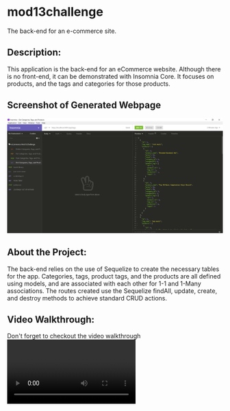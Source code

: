 # mod13challenge
The back-end for an e-commerce site.

## Description: 
This application is the back-end for an eCommerce website. Although there is no front-end, it can be demonstrated with Insomnia Core. It focuses on products, and the tags and categories for those products.

## Screenshot of Generated Webpage
![Sreenshot of Webpage](./assets/scrrenshot_of_app.png)

## About the Project:
The back-end relies on the use of Sequelize to create the necessary tables for the app. Categories, tags, product tags, and the products are all defined using models, and are associated with each other for 1-1 and 1-Many associations. The routes created use the Sequelize findAll, update, create, and destroy methods to achieve standard CRUD actions.

## Video Walkthrough:
Don't forget to checkout the video walkthrough ![HERE!](https://github.com/adamkeyser45/mod13challenge/blob/master/assets/Mod13Challenge%20Video%20Walkthrough.webm)
